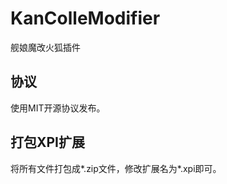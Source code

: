 KanColleModifier
===============
舰娘魔改火狐插件

协议
------
使用MIT开源协议发布。

打包XPI扩展
-----------------
将所有文件打包成*.zip文件，修改扩展名为*.xpi即可。